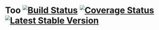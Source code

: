 # Too [![Build Status](https://travis-ci.org/m3y/too.png?branch=master)](https://travis-ci.org/m3y/too) [![Coverage Status](https://coveralls.io/repos/m3y/too/badge.png)](https://coveralls.io/r/m3y/too) [![Latest Stable Version](https://poser.pugx.org/m3y/too/v/stable.png)](https://packagist.org/packages/m3y/too)
